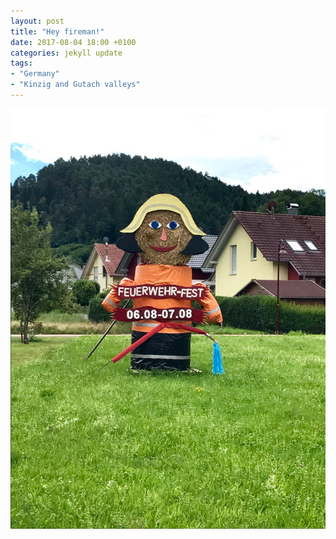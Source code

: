 ```yaml
---
layout: post
title: "Hey fireman!"
date: 2017-08-04 18:00 +0100
categories: jekyll update
tags: 
- "Germany"
- "Kinzig and Gutach valleys"
---
```

![Fireman made out of hay for a fireman festival in the town of Gutach. Get it?](https://github.com/tombye/trexit/raw/gh-pages/assets/images/hay-fireman.jpg)
